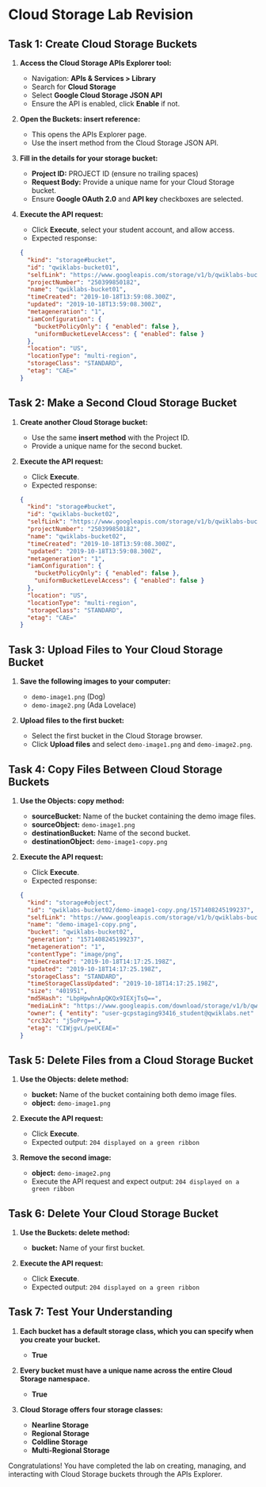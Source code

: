 # Cloud Storage Lab Revision

## Task 1: Create Cloud Storage Buckets

1. **Access the Cloud Storage APIs Explorer tool:**
   - Navigation: **APIs & Services > Library**
   - Search for **Cloud Storage**
   - Select **Google Cloud Storage JSON API**
   - Ensure the API is enabled, click **Enable** if not.

2. **Open the Buckets: insert reference:**
   - This opens the APIs Explorer page.
   - Use the insert method from the Cloud Storage JSON API.

3. **Fill in the details for your storage bucket:**
   - **Project ID:** PROJECT ID (ensure no trailing spaces)
   - **Request Body:** Provide a unique name for your Cloud Storage bucket.
   - Ensure **Google OAuth 2.0** and **API key** checkboxes are selected.

4. **Execute the API request:**
   - Click **Execute**, select your student account, and allow access.
   - Expected response:
   ```json
   {
     "kind": "storage#bucket",
     "id": "qwiklabs-bucket01",
     "selfLink": "https://www.googleapis.com/storage/v1/b/qwiklabs-bucket01",
     "projectNumber": "250399850182",
     "name": "qwiklabs-bucket01",
     "timeCreated": "2019-10-18T13:59:08.300Z",
     "updated": "2019-10-18T13:59:08.300Z",
     "metageneration": "1",
     "iamConfiguration": {
       "bucketPolicyOnly": { "enabled": false },
       "uniformBucketLevelAccess": { "enabled": false }
     },
     "location": "US",
     "locationType": "multi-region",
     "storageClass": "STANDARD",
     "etag": "CAE="
   }
   ```

## Task 2: Make a Second Cloud Storage Bucket

1. **Create another Cloud Storage bucket:**
   - Use the same **insert method** with the Project ID.
   - Provide a unique name for the second bucket.

2. **Execute the API request:**
   - Click **Execute**.
   - Expected response:
   ```json
   {
     "kind": "storage#bucket",
     "id": "qwiklabs-bucket02",
     "selfLink": "https://www.googleapis.com/storage/v1/b/qwiklabs-bucket02",
     "projectNumber": "250399850182",
     "name": "qwiklabs-bucket02",
     "timeCreated": "2019-10-18T13:59:08.300Z",
     "updated": "2019-10-18T13:59:08.300Z",
     "metageneration": "1",
     "iamConfiguration": {
       "bucketPolicyOnly": { "enabled": false },
       "uniformBucketLevelAccess": { "enabled": false }
     },
     "location": "US",
     "locationType": "multi-region",
     "storageClass": "STANDARD",
     "etag": "CAE="
   }
   ```

## Task 3: Upload Files to Your Cloud Storage Bucket

1. **Save the following images to your computer:**
   - `demo-image1.png` (Dog)
   - `demo-image2.png` (Ada Lovelace)

2. **Upload files to the first bucket:**
   - Select the first bucket in the Cloud Storage browser.
   - Click **Upload files** and select `demo-image1.png` and `demo-image2.png`.

## Task 4: Copy Files Between Cloud Storage Buckets

1. **Use the Objects: copy method:**
   - **sourceBucket:** Name of the bucket containing the demo image files.
   - **sourceObject:** `demo-image1.png`
   - **destinationBucket:** Name of the second bucket.
   - **destinationObject:** `demo-image1-copy.png`

2. **Execute the API request:**
   - Click **Execute**.
   - Expected response:
   ```json
   {
     "kind": "storage#object",
     "id": "qwiklabs-bucket02/demo-image1-copy.png/1571408245199237",
     "selfLink": "https://www.googleapis.com/storage/v1/b/qwiklabs-bucket02/o/demo-image1-copy.png",
     "name": "demo-image1-copy.png",
     "bucket": "qwiklabs-bucket02",
     "generation": "1571408245199237",
     "metageneration": "1",
     "contentType": "image/png",
     "timeCreated": "2019-10-18T14:17:25.198Z",
     "updated": "2019-10-18T14:17:25.198Z",
     "storageClass": "STANDARD",
     "timeStorageClassUpdated": "2019-10-18T14:17:25.198Z",
     "size": "401951",
     "md5Hash": "LbpHpwhnApQKQx9IEXjTsQ==",
     "mediaLink": "https://www.googleapis.com/download/storage/v1/b/qwiklabs-bucket02/o/demo-image1-copy.png?generation=1571408245199237&alt=media",
     "owner": { "entity": "user-gcpstaging93416_student@qwiklabs.net" },
     "crc32c": "j5oPrg==",
     "etag": "CIWjgvL/peUCEAE="
   }
   ```

## Task 5: Delete Files from a Cloud Storage Bucket

1. **Use the Objects: delete method:**
   - **bucket:** Name of the bucket containing both demo image files.
   - **object:** `demo-image1.png`

2. **Execute the API request:**
   - Click **Execute**.
   - Expected output: `204 displayed on a green ribbon`

3. **Remove the second image:**
   - **object:** `demo-image2.png`
   - Execute the API request and expect output: `204 displayed on a green ribbon`

## Task 6: Delete Your Cloud Storage Bucket

1. **Use the Buckets: delete method:**
   - **bucket:** Name of your first bucket.

2. **Execute the API request:**
   - Click **Execute**.
   - Expected output: `204 displayed on a green ribbon`

## Task 7: Test Your Understanding

1. **Each bucket has a default storage class, which you can specify when you create your bucket.**
   - **True**

2. **Every bucket must have a unique name across the entire Cloud Storage namespace.**
   - **True**

3. **Cloud Storage offers four storage classes:**
   - **Nearline Storage**
   - **Regional Storage**
   - **Coldline Storage**
   - **Multi-Regional Storage**

Congratulations! You have completed the lab on creating, managing, and interacting with Cloud Storage buckets through the APIs Explorer.